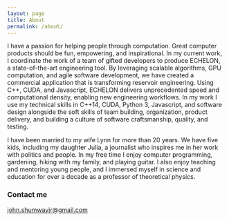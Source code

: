 ```yaml
---
layout: page
title: About
permalink: /about/
---
```


I have a passion for helping people through computation. Great computer products should be fun, empowering, and inspirational. In my current work, I coordinate the work of a team of gifted developers to produce ECHELON, a state-of-the-art engineering tool. By leveraging scalable algorithms, GPU computation, and agile software development, we have created a commercial application that is transforming reservoir engineering. Using C++, CUDA, and Javascript, ECHELON delivers unprecedented speed and computational density, enabling new engineering workflows. In my work I use my technical skills in C++14, CUDA, Python 3, Javascript, and software design alongside the soft skills of team building, organization, product delivery, and building a culture of software craftsmanship, quality, and testing.

I have been married to my wife Lynn for more than 20 years. We have five kids, including my daughter Julia, a journalist who inspires me in her work with politics and people. In my free time I enjoy computer programming, gardening, hiking with my family, and playing guitar. I also enjoy teaching and mentoring young people, and I immersed myself in science and education for over a decade as a professor of theoretical physics.

### Contact me

[john.shumwayjr@gmail.com](mailto:john.shumwayjr@gmail.com)
